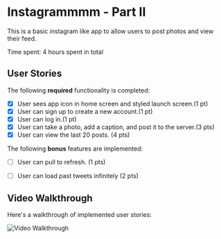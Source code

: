 # Instagrammmm - Part II

This is a basic instagram like app to allow users to post photos and view their feed.

Time spent: 4 hours spent in total


## User Stories

The following **required** functionality is completed:

- [x] User sees app icon in home screen and styled launch screen.(1 pt)
- [x] User can sign up to create a new account.(1 pt)
- [x] User can log in.(1 pt)
- [x] User can take a photo, add a caption, and post it to the server.(3 pts)
- [x] User can view the last 20 posts. (4 pts)

The following **bonus** features are implemented:

- [ ] User can pull to refresh. (1 pts)
- [ ] User can load past tweets infinitely (2 pts)


## Video Walkthrough

Here's a walkthrough of implemented user stories:

<img src='http://g.recordit.co/nqNGTZpbEa.gif' title='Video Walkthrough' width='' alt='Video Walkthrough' />
